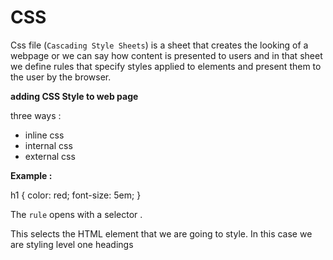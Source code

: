 # CSS 


Css file (`Cascading Style Sheets`) is a sheet that creates the looking of a webpage or we can say how content is presented to users 
and in that sheet we define rules that specify styles applied to elements and present them to the user by the browser.

**adding CSS Style to web page** 

 three ways :

- inline css
- internal css
- external css 

**Example :**

h1 {
    color: red;
    font-size: 5em;
}

The `rule` opens with a selector . 

This selects the HTML element that we are going to style.
In this case we are styling level one headings <h1>

